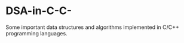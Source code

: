 # DSA-in-C-C-
Some important data structures and algorithms implemented in C/C++ programming languages.
